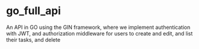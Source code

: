 # go_full_api
 An API in GO using the GIN framework, where we implement authentication with JWT, and authorization middleware for users to create and edit, and list their tasks, and delete
